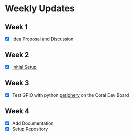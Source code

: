 # Weekly Updates

## Week 1
- [x] Idea Proposal and Discussion

## Week 2
- [x] [Initial Setup](#initial-setup)

## Week 3
- [x] Test GPIO with python [periphery](https://pypi.org/project/python-periphery/) on the Coral Dev Board

## Week 4
- [x] Add Documentation
- [x] Setup Repository 